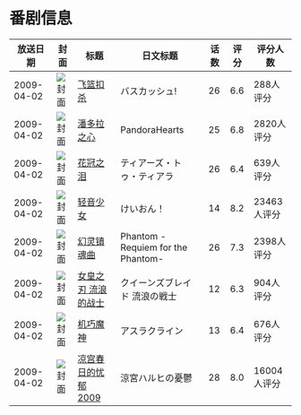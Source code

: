 # 番剧信息

|放送日期|封面|标题|日文标题|话数|评分|评分人数|
|---|---|---|---|---|---|---|
|2009-04-02|![封面](https://lain.bgm.tv/pic/cover/c/30/c8/1419_d22dK.jpg)|[飞篮扣杀](https://bangumi.tv/subject/1419)|バスカッシュ!|26|6.6|288人评分|
|2009-04-02|![封面](https://lain.bgm.tv/pic/cover/c/90/db/1420_N2BJm.jpg)|[潘多拉之心](https://bangumi.tv/subject/1420)|PandoraHearts|25|6.8|2820人评分|
|2009-04-02|![封面](https://lain.bgm.tv/pic/cover/c/85/6f/1423_Oe4Q7.jpg)|[花冠之泪](https://bangumi.tv/subject/1423)|ティアーズ・トゥ・ティアラ|26|6.4|639人评分|
|2009-04-02|![封面](https://lain.bgm.tv/pic/cover/c/48/9d/1424_q8FMQ.jpg)|[轻音少女](https://bangumi.tv/subject/1424)|けいおん！|14|8.2|23463人评分|
|2009-04-02|![封面](https://lain.bgm.tv/pic/cover/c/29/9f/1426_2E03Q.jpg)|[幻灵镇魂曲](https://bangumi.tv/subject/1426)|Phantom -Requiem for the Phantom-|26|7.3|2398人评分|
|2009-04-02|![封面](https://lain.bgm.tv/pic/cover/c/78/95/1434_45KYw.jpg)|[女皇之刃 流浪的战士](https://bangumi.tv/subject/1434)|クイーンズブレイド 流浪の戦士|12|6.3|904人评分|
|2009-04-02|![封面](https://lain.bgm.tv/pic/cover/c/ea/a3/1436_S6699.jpg)|[机巧魔神](https://bangumi.tv/subject/1436)|アスラクライン|13|6.4|676人评分|
|2009-04-02|![封面](https://lain.bgm.tv/pic/cover/c/49/5d/1606_64k44.jpg)|[凉宫春日的忧郁 2009](https://bangumi.tv/subject/1606)|涼宮ハルヒの憂鬱|28|8.0|16004人评分|

